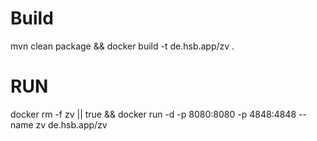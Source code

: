 # Build
mvn clean package && docker build -t de.hsb.app/zv .

# RUN

docker rm -f zv || true && docker run -d -p 8080:8080 -p 4848:4848 --name zv de.hsb.app/zv 